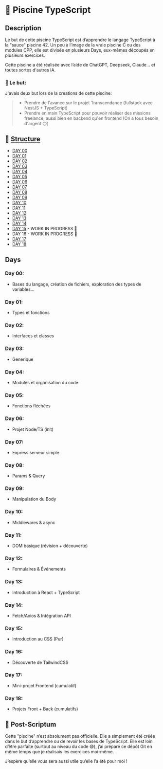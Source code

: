 # 🧪 Piscine TypeScript

## Description
Le but de cette piscine TypeScript est d’apprendre le langage TypeScript à la "sauce" piscine 42.
Un peu à l’image de la vraie piscine C ou des modules CPP, elle est divisée en plusieurs Days, eux-mêmes découpés en plusieurs exercices.

Cette piscine a été réalisée avec l’aide de ChatGPT, Deepseek, Claude… et toutes sortes d'autres IA.

### 🎯 Le but:
J'avais deux but lors de la creations de cette piscine:
> - Prendre de l'avance sur le projet Transcendance (fullstack avec NestJS + TypeScript)
> - Prendre en main TypeScript pour pouvoir réaliser des missions freelance, aussi bien en backend qu'en frontend (On a tous besoin d'argent 🙃)

## 📁 <ins>Structure<ins/>
- [DAY 00](https://github.com/Othmanebhr/Piscine-TypeScript/tree/main/Day00)
- [DAY 01](https://github.com/Othmanebhr/Piscine-TypeScript/tree/main/Day01)
- [DAY 02](https://github.com/Othmanebhr/Piscine-TypeScript/tree/main/Day02)
- [DAY 03](https://github.com/Othmanebhr/Piscine-TypeScript/tree/main/Day03)
- [DAY 04](https://github.com/Othmanebhr/Piscine-TypeScript/tree/main/Day04)
- [DAY 05](https://github.com/Othmanebhr/Piscine-TypeScript/tree/main/Day05)
- [DAY 06](https://github.com/Othmanebhr/Piscine-TypeScript/tree/main/Day06)
- [DAY 07](https://github.com/Othmanebhr/Piscine-TypeScript/tree/main/Day07)
- [DAY 08](https://github.com/Othmanebhr/Piscine-TypeScript/tree/main/Day08)
- [DAY 09](https://github.com/Othmanebhr/Piscine-TypeScript/tree/main/Day09)
- [DAY 10](https://github.com/Othmanebhr/Piscine-TypeScript/tree/main/Day10)
- [DAY 11](https://github.com/Othmanebhr/Piscine-TypeScript/tree/main/Day11)
- [DAY 12](https://github.com/Othmanebhr/Piscine-TypeScript/tree/main/Day12)
- [DAY 13](https://github.com/Othmanebhr/Piscine-TypeScript/tree/main/Day13)
- [DAY 14](https://github.com/Othmanebhr/Piscine-TypeScript/tree/main/Day14)
- [DAY 15](https://github.com/Othmanebhr/Piscine-TypeScript/tree/main/Day15) - WORK IN PROGRESS 🚧
- DAY 16 - WORK IN PROGRESS 🚧
- [DAY 17](https://github.com/Othmanebhr/Piscine-TypeScript/tree/main/Day17)
- [DAY 18](https://github.com/Othmanebhr/Piscine-TypeScript/tree/main/Day18)


## Days

### Day 00:
- Bases du langage, création de fichiers, exploration des types de variables…
### Day 01:
- Types et fonctions
### Day 02:
- Interfaces et classes
### Day 03:
- Generique
### Day 04:
- Modules et organisation du code
### Day 05:
- Fonctions fléchées
### Day 06:
- Projet Node/TS (init)
### Day 07:
- Express serveur simple
### Day 08:
- Params & Query
### Day 09:
- Manipulation du Body
### Day 10:
- Middlewares & async
### Day 11:
- DOM basique (révision + découverte)
### Day 12:
- Formulaires & Événements
### Day 13:
- Introduction à React + TypeScript
### Day 14:
- Fetch/Axios & Intégration API
### Day 15:
- Introduction au CSS (Pur)
### Day 16:
- Découverte de TailwindCSS
### Day 17:
- Mini-projet Frontend (cumulatif)
### Day 18:
- Projets Front + Back (cumulatifs)

## 📝 Post-Scriptum
Cette "piscine" n’est absolument pas officielle. Elle a simplement été créée dans le but d’apprendre ou de revoir les bases de TypeScript.
Elle est loin d’être parfaite (surtout au niveau du code 😅), j’ai préparé ce dépôt Git en même temps que je réalisais les exercices moi-même.

J’espère qu’elle vous sera aussi utile qu’elle l’a été pour moi !

